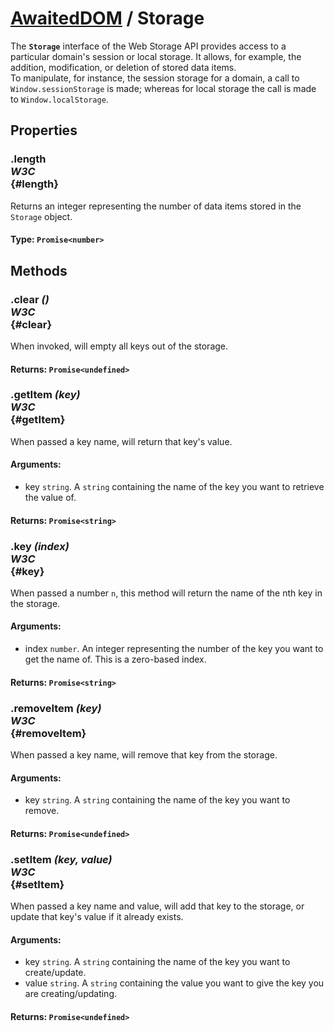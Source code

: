 # [AwaitedDOM](/docs/hero/basic-client/awaited-dom) <span>/</span> Storage

<div class='overview'>The <strong><code>Storage</code></strong> interface of the Web Storage API provides access to a particular domain's session or local storage. It allows, for example, the addition, modification, or deletion of stored data items.</div>

<div class='overview'>To manipulate, for instance, the session storage for a domain, a call to <code>Window.sessionStorage</code> is made; whereas for local storage the call is made to <code>Window.localStorage</code>.</div>

## Properties

### .length <div class="specs"><i>W3C</i></div> {#length}

Returns an integer representing the number of data items stored in the <code>Storage</code> object.

#### **Type**: `Promise<number>`

## Methods

### .clear *()* <div class="specs"><i>W3C</i></div> {#clear}

When invoked, will empty all keys out of the storage.

#### **Returns**: `Promise<undefined>`

### .getItem *(key)* <div class="specs"><i>W3C</i></div> {#getItem}

When passed a key name, will return that key's value.

#### **Arguments**:


 - key `string`. A `string` containing the name of the key you want to retrieve the value of.

#### **Returns**: `Promise<string>`

### .key *(index)* <div class="specs"><i>W3C</i></div> {#key}

When passed a number <code>n</code>, this method will return the name of the nth key in the storage.

#### **Arguments**:


 - index `number`. An integer representing the number of the key you want to get the name of. This is a zero-based index.

#### **Returns**: `Promise<string>`

### .removeItem *(key)* <div class="specs"><i>W3C</i></div> {#removeItem}

When passed a key name, will remove that key from the storage.

#### **Arguments**:


 - key `string`. A `string` containing the name of the key you want to remove.

#### **Returns**: `Promise<undefined>`

### .setItem *(key, value)* <div class="specs"><i>W3C</i></div> {#setItem}

When passed a key name and value, will add that key to the storage, or update that key's value if it already exists.

#### **Arguments**:


 - key `string`. A `string` containing the name of the key you want to create/update.
 - value `string`. A `string` containing the value you want to give the key you are creating/updating.

#### **Returns**: `Promise<undefined>`
